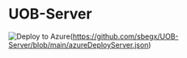 # UOB-Server

![Deploy to Azure](https://aka.ms/deploytoazurebutton)(https://github.com/sbegx/UOB-Server/blob/main/azureDeployServer.json)
